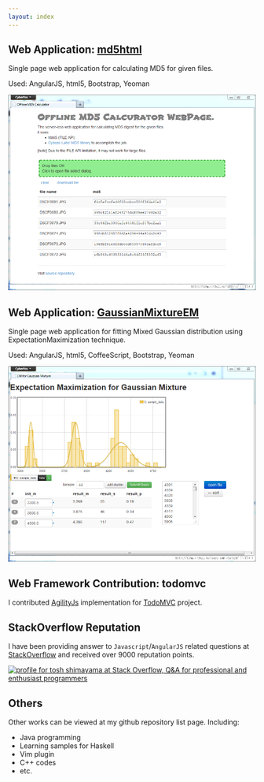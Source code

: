 ```yaml
---
layout: index
---
```


## Web Application: [md5html](http://tshm.github.io/md5html)
Single page web application for calculating MD5 for
given files.

Used: AngularJS, html5, Bootstrap, Yeoman

![screenshot of md5html webpage](image/md5html.png)

## Web Application: [GaussianMixtureEM](http://tshm.github.io/GaussianMixtureEM)
Single page web application for fitting Mixed
Gaussian distribution using ExpectationMaximization technique.

Used: AngularJS, html5, CoffeeScript, Bootstrap, Yeoman

![screenshot of GaussianMixtureEM webpage](image/GaussianMixtureEM.png)

## Web Framework Contribution: todomvc
I contributed [AgilityJs](http://agilityjs.com/) implementation for
[TodoMVC](http://todomvc.com/)
project.

## StackOverflow Reputation
I have been providing answer to `Javascript`/`AngularJS` related
questions at 
[StackOverflow](http://stackoverflow.com/users/1238847/tosh-shimayama)
and received over 9000 reputation points.

<a href="http://stackoverflow.com/users/1238847/tosh-shimayama">
<img src="http://stackoverflow.com/users/flair/1238847.png" width="208" height="58" alt="profile for tosh shimayama at Stack Overflow, Q&amp;A for professional and enthusiast programmers" title="profile for tosh shimayama at Stack Overflow, Q&amp;A for professional and enthusiast programmers">
</a>

## Others
Other works can be viewed at my github repository list page.
Including:

* Java programming
* Learning samples for Haskell
* Vim plugin
* C++ codes
* etc.
